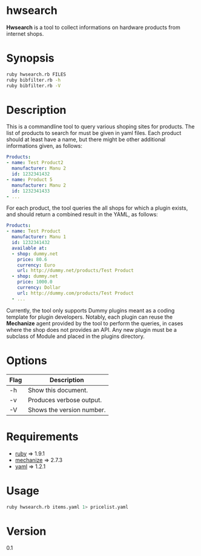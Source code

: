 # hwsearch

**Hwsearch** is a tool to collect informations on hardware products from internet shops.

# Synopsis

```bash
ruby hwsearch.rb FILES
ruby bibfilter.rb -h
ruby bibfilter.rb -V
```

# Description

This is a commandline tool to query various shoping sites for products.
The list of products to search for must be given in yaml files.
Each product should at least have a name, but there might be other
additional informations given, as follows:
```yaml
Products:
- name: Test Product2
  manufacturer: Manu 2
  id: 1232341432
- name: Product 5
  manufacturer: Manu 2
  id: 1232341433
- ...
```
For each product, the tool queries the all shops for which a plugin
exists, and should return a combined result in the YAML, as follows:
```yaml
Products:
- name: Test Product
  manufacturer: Manu 1
  id: 1232341432
  available at:
  - shop: dummy.net
    price: 80.6
    currency: Euro
    url: http://dummy.net/products/Test Product
  - shop: dummy.net
    price: 1000.0
    currency: Dollar
    url: http://dummy.com/products/Test Product
  - ...
```
Currently, the tool only supports Dummy plugins meant as
a coding template for plugin developers.
Notably, each plugin can reuse the **Mechanize** agent provided by the tool
to perform the queries, in cases where the shop does not provides an API.
Any new plugin must be a subclass of Module and placed in the plugins 
directory.

# Options

  Flag | Description
 ----- | -------------------------
  -h   | Show this document.
  -v   | Produces verbose output.
  -V   | Shows the version number.

# Requirements

* [ruby](https://github.com/ruby/ruby) => 1.9.1
* [mechanize](https://github.com/sparklemotion/mechanize) => 2.7.3
* [yaml](https://github.com/rubysl/rubysl-yaml) => 1.2.1

# Usage

```bash
ruby hwsearch.rb items.yaml 1> pricelist.yaml 
```

# Version
 0.1
